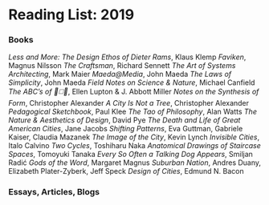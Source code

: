 # Reading List: 2019

### Books

*Less and More: The Design Ethos of Dieter Rams*, Klaus Klemp
*Faviken*, Magnus Nilsson
*The Craftsman*, Richard Sennett
*The Art of Systems Architecting*, Mark Maier
*Maeda@Media*, John Maeda
*The Laws of Simplicity*, John Maeda
*Field Notes on Science & Nature*, Michael Canfield
*The ABC’s of 🔺◻️🔵*, Ellen Lupton & J. Abbott Miller
*Notes on the Synthesis of Form*, Christopher Alexander
*A City Is Not a Tree*, Christopher Alexander
*Pedagogical Sketchbook*, Paul Klee
*The Tao of Philosophy*, Alan Watts
*The Nature & Aesthetics of Design*, David Pye
*The Death and Life of Great American Cities*, Jane Jacobs
*Shifting Patterns*, Eva Guttman, Gabriele Kaiser, Claudia Mazanek
*The Image of the City*, Kevin Lynch
*Invisible Cities*, Italo Calvino
*Two Cycles*, Toshiharu Naka
*Anatomical Drawings of Staircase Spaces*, Tomoyuki Tanaka
*Every So Often a Talking Dog Appears*, Smiljan Radić
*Gods of the Word*, Margaret Magnus
*Suburban Nation*, Andres Duany, Elizabeth Plater-Zyberk, Jeff Speck
*Design of Cities*, Edmund N. Bacon

### Essays, Articles, Blogs